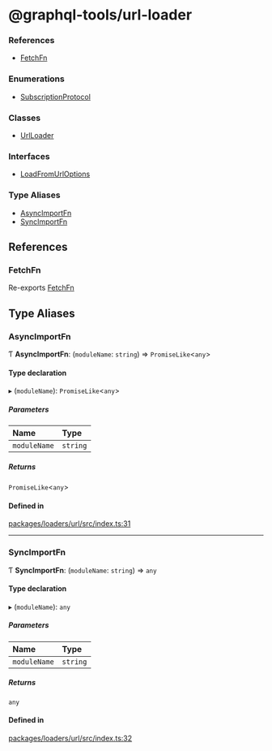 # @graphql-tools/url-loader

### References

- [FetchFn](loaders_url_src#fetchfn)

### Enumerations

- [SubscriptionProtocol](/docs/api/enums/loaders_url_src.SubscriptionProtocol)

### Classes

- [UrlLoader](/docs/api/classes/loaders_url_src.UrlLoader)

### Interfaces

- [LoadFromUrlOptions](/docs/api/interfaces/loaders_url_src.LoadFromUrlOptions)

### Type Aliases

- [AsyncImportFn](loaders_url_src#asyncimportfn)
- [SyncImportFn](loaders_url_src#syncimportfn)

## References

### FetchFn

Re-exports [FetchFn](executors_http_src#fetchfn)

## Type Aliases

### AsyncImportFn

Ƭ **AsyncImportFn**: (`moduleName`: `string`) => `PromiseLike`\<`any`>

#### Type declaration

▸ (`moduleName`): `PromiseLike`\<`any`>

##### Parameters

| Name         | Type     |
| :----------- | :------- |
| `moduleName` | `string` |

##### Returns

`PromiseLike`\<`any`>

#### Defined in

[packages/loaders/url/src/index.ts:31](https://github.com/ardatan/graphql-tools/blob/master/packages/loaders/url/src/index.ts#L31)

---

### SyncImportFn

Ƭ **SyncImportFn**: (`moduleName`: `string`) => `any`

#### Type declaration

▸ (`moduleName`): `any`

##### Parameters

| Name         | Type     |
| :----------- | :------- |
| `moduleName` | `string` |

##### Returns

`any`

#### Defined in

[packages/loaders/url/src/index.ts:32](https://github.com/ardatan/graphql-tools/blob/master/packages/loaders/url/src/index.ts#L32)
